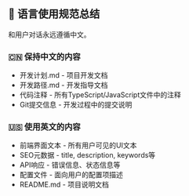 ## 📝 语言使用规范总结
和用户对话永远遵循中文。
### 🇨🇳 保持中文的内容
- 开发计划.md - 项目开发文档
- 开发路径.md - 开发指导文档
- 代码注释 - 所有TypeScript/JavaScript文件中的注释
- Git提交信息 - 开发过程中的提交说明
### 🇺🇸 使用英文的内容
- 前端界面文本 - 所有用户可见的UI文本
- SEO元数据 - title, description, keywords等
- API响应 - 错误信息、状态信息等
- 配置文件 - 面向用户的配置项描述
- README.md - 项目说明文档